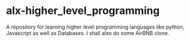 # alx-higher_level_programming
A repository for learning higher level programming languages like python, Javascript as well as Databases. I shall also do some AirBNB clone.
